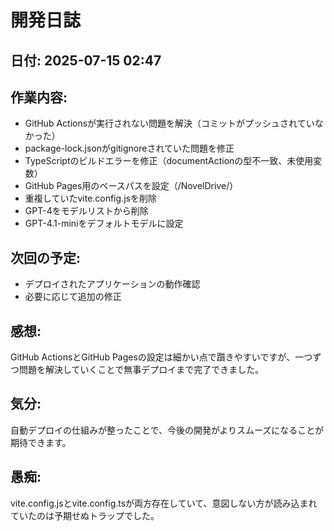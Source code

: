 # 開発日誌

## 日付: 2025-07-15 02:47

## 作業内容:
- GitHub Actionsが実行されない問題を解決（コミットがプッシュされていなかった）
- package-lock.jsonがgitignoreされていた問題を修正
- TypeScriptのビルドエラーを修正（documentActionの型不一致、未使用変数）
- GitHub Pages用のベースパスを設定（/NovelDrive/）
- 重複していたvite.config.jsを削除
- GPT-4をモデルリストから削除
- GPT-4.1-miniをデフォルトモデルに設定

## 次回の予定:
- デプロイされたアプリケーションの動作確認
- 必要に応じて追加の修正

## 感想:
GitHub ActionsとGitHub Pagesの設定は細かい点で躓きやすいですが、一つずつ問題を解決していくことで無事デプロイまで完了できました。

## 気分:
自動デプロイの仕組みが整ったことで、今後の開発がよりスムーズになることが期待できます。

## 愚痴:
vite.config.jsとvite.config.tsが両方存在していて、意図しない方が読み込まれていたのは予期せぬトラップでした。